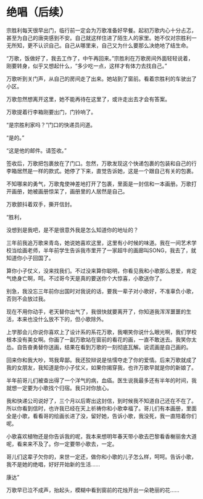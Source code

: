 # 绝唱（后续）

宗胜利每天很早出门，临行前一定会为万歌准备好早餐。起初万歌内心十分忐忑，甚至为自己的唐突感到不安。自己就这样住进了陌生人的家里。她不仅对宗胜利一无所知，更不认识自己。自己从哪里来，自己又为什么要那么决绝地了结生命。 

“万歌，饭做好了，我去工作了，中午再回来。”宗胜利在万歌房间外面轻轻说着，刚要转身，似乎又想起什么，“多少吃一点，这样才有体力去找自己。” 

万歌听到关门声，从自己的房间走了出来。她站到了窗前。看着宗胜利的车驶出了小区。 

万歌忽然想离开这里，她不能再待在这里了，或许走出去才会有答案。 

万歌提着行李箱刚要出门，门铃响了。 

“是宗胜利家吗？”门口的快递员问道。 

“是的。” 

“这是他的邮件。请签收。” 

签收后，万歌把包裹放在了门口。忽然，万歌发现这个快递包裹的包装和自己的行李箱居然是一样的款式。她停了下来，直觉告诉她，这是一个跟自己有关的包裹。 

不知哪来的勇气，万歌鬼使神差地打开了包裹，里面是一封信和一本画册。万歌打开画册，她被画册惊呆了，画册里的人居然是自己。 

万歌颤抖着双手，撕开信封。 

“胜利， 

没想到是我吧，是不是很意外我是怎么知道你的地址的？ 

三年前我追万歌来青岛，她说她喜欢这里，这里有小时候的味道。我在一间艺术学校当绘画老师，半年前学生告诉我市里开了一家超牛的画廊叫SONG，我去了，就知道你小子回国了。 

算你小子仗义，没来找我们。不过没来算你聪明，你看见我和小歌那么恩爱，肯定气绝身亡啊，呵。不过哥今天是真的要送你个大惊喜，小歌送你了。 

别急，我没忘三年前你出国时对我说的话，要我一辈子对小歌好，不准辜负小歌，否则不会放过我。 

现在不用你动手，老天替你出气了，我很快就要离开了，你知道我浑浑噩噩的生活，本来也没什么放不下的，但小歌除外。 

上学那会儿你说你喜欢上了设计系的系花万歌，我嘲笑你说什么眼光啊，我们学校根本没有美女啊。你画了一副万歌站在窗前的看花的画，一直不敢送去。我笑你太怂。自告奋勇替你送画，结果在看到万歌的一刻彻底瓦解。说谎画是自己画的。 

回来你和我大吵，骂我卑鄙。我还狡辩说是怯懦夺走了你的爱情。后来万歌就成了我的女朋友，我知道是你小子仗义，如果你揭穿我，也许万歌早就是你的新娘了。 

半年前哥儿们被查出得了一个洋气的病，血癌。医生说我最多还有半年的时间，我就想一定要为小歌找个归宿。我只对你放心。 

我和快递公司说好了，三个月以后寄出这封信，到时候我不知道自己还在不在了。所以你看到信时，也许我已经在天上祈祷你和小歌幸福了。哥儿们有本画册，里面全是小歌，看看哥的绘画长进了没，留好她，告诉小歌，我没死，我一直陪着你们呢。 

小歌喜欢植物还是你告诉我的呢，我本来想明年春天带小歌去巴黎看香榭丽舍大道呢，看来来不及了。你一定要带小歌去，一定。 

哥儿们这辈子欠你的，来世一定还，做你和小歌的儿子怎么样，呵呵。告诉小歌，我不是她的绝唱，好好开始新的生活…… 

康达” 

万歌早已泣不成声，抬起头，模糊中看到窗前的花烛开出一朵艳丽的花……